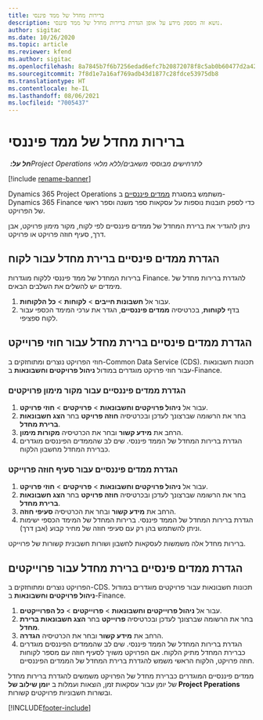```yaml
---
title: ברירות מחדל של ממד פיננסי
description: נושא זה מספק מידע על אופן הגדרת ברירות מחדל של ממד פיננסי.
author: sigitac
ms.date: 10/26/2020
ms.topic: article
ms.reviewer: kfend
ms.author: sigitac
ms.openlocfilehash: 8a7845b7f6b7256edad6efc7b20872078f8c5ab0b60477d2a42b5b9d61104bff
ms.sourcegitcommit: 7f8d1e7a16af769adb43d1877c28fdce53975db8
ms.translationtype: HT
ms.contentlocale: he-IL
ms.lasthandoff: 08/06/2021
ms.locfileid: "7005437"
---
```

# <a name="financial-dimension-defaults"></a>ברירות מחדל של ממד פיננסי

_**חל על:** ‏Project Operations לתרחישים מבוססי משאבים/ללא מלאי_

[!include [rename-banner](~/includes/cc-data-platform-banner.md)]

Dynamics 365 Project Operations משתמש במסגרת [ממדים פיננסיים](/dynamics365/finance/general-ledger/financial-dimensions) ב- Dynamics 365 Finance כדי לספק תובנות נוספות על עסקאות ספר משנה וספר ראשי של הפרויקט.

ניתן להגדיר את ברירת המחדל של ממדים פיננסיים לפי לקוח, מקור מימון פרויקט, אבן דרך, סעיף חוזה פרויקט או פרויקט.

## <a name="define-default-financial-dimensions-for-a-customer"></a>הגדרת ממדים פינסיים ברירת מחדל עבור לקוח

ברירות המחדל של ממד פיננסי ללקוח מוגדרות Finance. להגדרת ברירות מחדל של מימדים יש להשלים את השלבים הבאים.

1. עבור אל **חשבונות חייבים** > **לקוחות** > **כל הלקוחות**.
2. בדף **לקוחות**, בכרטיסיה **ממדים פיננסיים**, הגדר את ערכי המימד הכספי עבור לקוח ספציפי.

## <a name="define-default-financial-dimensions-for-project-contracts"></a>הגדרת ממדים פינסיים ברירת מחדל עבור חוזי פרוייקט

חוזי הפרויקט נוצרים ומתוחזקים ב-Common Data Service ‏(CDS). תכונות חשבונאות עבור חוזי פרויקט מוגדרים במודול **ניהול פרויקטים וחשבונאות** ב-Finance.

### <a name="set-financial-dimensions-for-a-project-funding-source"></a>הגדרת ממדים פיננסיים עבור מקור מימון פרויקטים

1. עבור אל **ניהול פרויקטים וחשבונאות** > **פרויקטים** > **חוזי פרויקט**.
2. בחר את הרשומה שברצונך לעדכן ובכרטיסיה **חוזה פרויקט** בחר **הצג חשבונאות ברירת מחדל**.
3. הרחב את **מידע קשור** ובחר את הכרטיסיה **מקורות מימון**.
4. הגדרת ברירות המחדל של הממד פיננסי. שים לב שהממדים הפיננסים מוגדרים כברירת המחדל מחשבון הלקוח.

### <a name="set-financial-dimensions-for-a-project-contract-line"></a>הגדרת ממדים פיננסיים עבור סעיף חוזה פרוייקט

1. עבור אל **ניהול פרויקטים וחשבונאות** > **פרויקטים** > **חוזי פרויקט**.
2. בחר את הרשומה שברצונך לעדכן ובכרטיסיה **חוזה פרויקט** בחר **הצג חשבונאות ברירת מחדל**.
3. הרחב את **מידע קשור** ובחר את הכרטיסיה **סעיפי חוזה**.
4. הגדרת ברירות המחדל של הממד פיננסי. ברירות המחדל של המימד הכספי ישימות וניתן להשתמש בהן רק עם סעיפי חוזה של מחיר קבוע (אבן דרך).

ברירות מחדל אלה משמשות לעסקאות לחשבון ושורות חשבונית קשורות של פרוייקט.

## <a name="define-default-financial-dimensions-for-projects"></a>הגדרת ממדים פינסיים ברירת מחדל עבור פרוייקטים

הפרויקט נוצרים ומתוחזקים ב-CDS. תכונות חשבונאות עבור פרויקטים מוגדרים במודול **ניהול פרויקטים וחשבונאות** ב-Finance.

1. עבור אל **ניהול פרוייקטים וחשבונאות** > **פרוייקטים** > **כל הפרוייקטים**.
2. בחר את הרשומה שברצונך לעדכן ובכרטיסיה **פרוייקט** בחר **הצג חשבונאות ברירת מחדל**.
3. הרחב את **מידע קשור** ובחר את הכרטיסיה **הגדרה**.
4. הגדרת ברירות המחדל של הממד פיננסי. שים לב שהממדים הפיננסים מוגדרים כברירת המחדל מתיק הלקוח. אם הפרויקט משויך לסעיף חוזה עם מספר לקוחות חוזה פרויקט, הלקוח הראשי משמש להגדרת ברירת המחדל של הממדים הפיננסיים.

ממדים פיננסיים המוגדרים כברירת מחדל של הפרויקט משמשים להגדרת ברירות מחדל של יומן עבור עסקאות זמן, הוצאות ועמלות ב **יומן שילוב של Project Pperations** ובשורות חשבוניות פרויקטים קשורות.


[!INCLUDE[footer-include](../includes/footer-banner.md)]